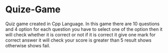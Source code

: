 # Quize-Game
 Quiz game created in Cpp Language. In this game there are 10 questions and 4 option for each question you have to select one of the option then it will check whether it is correct or not if it is correct it give one mark for correct answer it will check your score is greater than 5 result shows otherwise shows fail.
